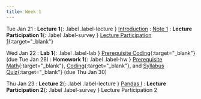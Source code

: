 ```yaml
---
title: Week 1
---
```


Tue Jan 21
: **Lecture 1**{: .label .label-lecture } [Introduction](lecture/lec01)
    : [Note 1](https://ds100.org/course-notes/intro_lec/introduction.html)
: **Lecture Participation 1**{: .label .label-survey } [Lecture Participation 1](https://app.sli.do/event/rxMDEsvjQUR65KkzEYiqCq/login?redirect_url=https%3A%2F%2Fapp.sli.do%2Fevent%2FrxMDEsvjQUR65KkzEYiqCq){:target="_blank"}


Wed Jan 22
: **Lab 1**{: .label .label-lab } [Prerequisite Coding](https://data100.datahub.berkeley.edu/hub/user-redirect/git-pull?repo=https%3A%2F%2Fgithub.com%2FDS-100%2Fsp25-student&urlpath=lab%2Ftree%2Fsp25-student%2Flab%2Flab01%2Flab01.ipynb&branch=main){:target="_blank"} (due Tue Jan 28)
: **Homework 1**{: .label .label-hw } [Prerequisite Math](https://drive.google.com/file/d/1_mEnhp6GIHaJegmoVtVhRa0lHi0jfyyC/view){:target="_blank"}, [Coding](https://data100.datahub.berkeley.edu/hub/user-redirect/git-pull?repo=https%3A%2F%2Fgithub.com%2FDS-100%2Fsp25-student&urlpath=lab%2Ftree%2Fsp25-student%2Fhw%2Fhw01%2Fhw01.ipynb&branch=main){:target="_blank"}, and [Syllabus Quiz](https://www.gradescope.com/courses/949942){:target="_blank"} (due Thu Jan 30)


Thu Jan 23
: **Lecture 2**{: .label .label-lecture } [Pandas I](lecture/lec02)
: **Lecture Participation 2**{: .label .label-survey } Lecture Participation 2